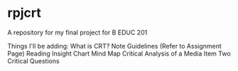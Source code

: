 # rpjcrt
A repository for my final project for B EDUC 201

Things I'll be adding:
  What is CRT?
  Note Guidelines (Refer to Assignment Page)
  Reading Insight Chart
  Mind Map
  Critical Analysis of a Media Item
  Two Critical Questions
